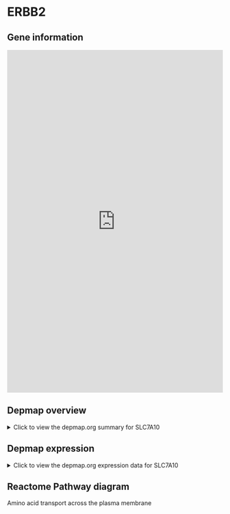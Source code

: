 <h1>ERBB2</h1>

<h2>Gene information</h2>
<iframe src="https://depmap.org/portal/gene/SLC7A10?tab=about" style="border:none;width:100%;height:800px"></iframe>

<h2>Depmap overview</h2>
<details>
  <summary>Click to view the depmap.org summary for SLC7A10</summary>
  <iframe src="https://depmap.org/portal/gene/SLC7A10?tab=overview" style="border:none;width:100%;height:800px"></iframe>
</details>

<h2>Depmap expression</h2>
<details>
  <summary>Click to view the depmap.org expression data for SLC7A10</summary>
  <iframe src="https://depmap.org/portal/gene/SLC7A10?tab=characterization" style="border:none;width:100%;height:800px"></iframe>
</details>



<h2>Reactome Pathway diagram</h2>
Amino acid transport across the plasma membrane
<div id="diagramHolder"></div>

<script>
    //Creating the Reactome Diagram widget
    //Take into account a proxy needs to be set up in your server side pointing to www.reactome.org
    function onReactomeDiagramReady(){  //This function is automatically called when the widget code is ready to be used
        var diagram = Reactome.Diagram.create({
            "placeHolder" : "diagramHolder",
            "width" : 900,
            "height" : 500
        });

        //Initialising it to the "Hemostasis" pathway
        diagram.loadDiagram("R-HSA-352230");

        //Adding different listeners

        diagram.onDiagramLoaded(function (loaded) {
            console.info("Loaded ", loaded);
            diagram.flagItems("BAD");
	    diagram.flagItems("Q92934");
            if (loaded == "R-HSA-352230") diagram.selectItem("R-HSA-352230");
        });

     }
</script>



